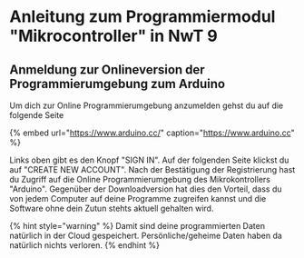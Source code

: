 # Anleitung zum Programmiermodul "Mikrocontroller" in NwT 9

## Anmeldung zur Onlineversion der Programmierumgebung zum Arduino

Um dich zur Online Programmierumgebung anzumelden gehst du auf die folgende Seite

{% embed url="https://www.arduino.cc/" caption="https://www.arduino.cc" %}

Links oben gibt es den Knopf "SIGN IN". Auf der folgenden Seite klickst du auf "CREATE NEW ACCOUNT". Nach der Bestätigung der Registrierung hast du Zugriff auf die Online Programmierumgebung des Mikrokontrollers "Arduino". Gegenüber der Downloadversion hat dies den Vorteil, dass du von jedem Computer auf deine Programme zugreifen kannst und die Software ohne dein Zutun stehts aktuell gehalten wird.

{% hint style="warning" %}
Damit sind deine programmierten Daten natürlich in der Cloud gespeichert. Persönliche/geheime Daten haben da natürlich nichts verloren.
{% endhint %}

